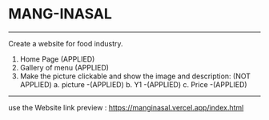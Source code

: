 # MANG-INASAL
-----------
Create a website for food industry.
1. Home Page         (APPLIED)
2. Gallery of menu   (APPLIED)
3. Make the picture clickable and show the image and description: (NOT APPLIED)
  a.  picture -(APPLIED)
  b.  Y1      -(APPLIED)
  c.  Price   -(APPLIED)
-----------
use the Website link preview : https://manginasal.vercel.app/index.html
